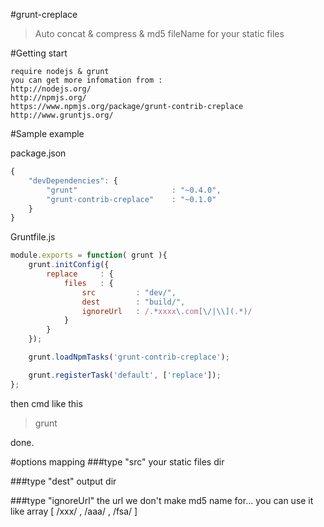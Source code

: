 #grunt-creplace

> Auto concat & compress & md5 fileName for your static files

#Getting start
```
require nodejs & grunt
you can get more infomation from :
http://nodejs.org/
http://npmjs.org/
https://www.npmjs.org/package/grunt-contrib-creplace
http://www.gruntjs.org/
```

#Sample example

package.json
```js
{
    "devDependencies": {
        "grunt"                     : "~0.4.0",
        "grunt-contrib-creplace"    : "~0.1.0"
    }
}
```

Gruntfile.js
```js
module.exports = function( grunt ){
    grunt.initConfig({
        replace     : {
            files   : {
                src         : "dev/",
                dest        : "build/",
                ignoreUrl   : /.*xxxx\.com[\/|\\](.*)/
            }
        }
    });

    grunt.loadNpmTasks('grunt-contrib-creplace');

    grunt.registerTask('default', ['replace']);
};
```

then  cmd like this
>grunt 

done.

#options mapping
###type "src"
your static files dir

###type "dest"
output dir 

###type "ignoreUrl"
the url we don't make md5 name for...
you can use it like array
[ /xxx/ , /aaa/ , /fsa/ ] 
